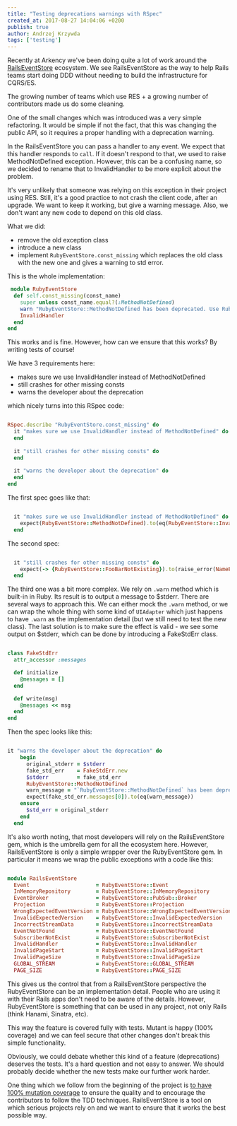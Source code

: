 ```yaml
---
title: "Testing deprecations warnings with RSpec"
created_at: 2017-08-27 14:04:06 +0200
publish: true
author: Andrzej Krzywda
tags: ['testing']
---
```


Recently at Arkency we've been doing quite a lot of work around the [RailsEventStore](https://railseventstore.org) ecosystem. We see RailsEventStore as the way to help Rails teams start doing DDD without needing to build the infrastructure for CQRS/ES. 

The growing number of teams which use RES + a growing number of contributors made us do some cleaning.

One of the small changes which was introduced was a very simple refactoring. It would be simple if not the fact, that this was changing the public API, so it requires a proper handling with a deprecation warning.

<!-- more -->

In the RailsEventStore you can pass a handler to any event. We expect that this handler responds to `call`. If it doesn't respond to that, we used to raise MethodNotDefined exception. However, this can be a confusing name, so we decided to rename that to InvalidHandler to be more explicit about the problem.

It's very unlikely that someone was relying on this exception in their project using RES. Still, it's a good practice to not crash the client code, after an upgrade. We want to keep it working, but give a warning message. Also, we don't want any new code to depend on this old class.

What we did:

- remove the old exception class
- introduce a new class
- implement `RubyEventStore.const_missing` which replaces the old class with the new one and gives a warning to std error.

This is the whole implementation:

```ruby
 module RubyEventStore
  def self.const_missing(const_name)
    super unless const_name.equal?(:MethodNotDefined)
    warn "RubyEventStore::MethodNotDefined has been deprecated. Use RubyEventStore::InvalidHandler instead."
    InvalidHandler
  end
end
```

This works and is fine. However, how can we ensure that this works? By writing tests of course!

We have 3 requirements here:

- makes sure we use InvalidHandler instead of MethodNotDefined
- still crashes for other missing consts
- warns the developer about the deprecation

which nicely turns into this RSpec code:

```ruby

RSpec.describe "RubyEventStore.const_missing" do
  it "makes sure we use InvalidHandler instead of MethodNotDefined" do
  end
  
  it "still crashes for other missing consts" do
  end
  
  it "warns the developer about the deprecation" do
  end
end
```

The first spec goes like that:

```ruby

  it "makes sure we use InvalidHandler instead of MethodNotDefined" do
    expect(RubyEventStore::MethodNotDefined).to(eq(RubyEventStore::InvalidHandler))
  end
```

The second spec:

```ruby

  it "still crashes for other missing consts" do
    expect(-> {RubyEventStore::FooBarNotExisting}).to(raise_error(NameError))
  end
```

The third one was a bit more complex. We rely on `.warn` method which is built-in in Ruby. Its result is to output a message to $stderr. There are several ways to approach this. We can either mock the `.warn` method, or we can wrap the whole thing with some kind of `UIAdapter` which just happens to have `.warn` as the implementation detail (but we still need to test the new class). The last solution is to make sure the effect is valid - we see some output on $stderr, which can be done by introducing a FakeStdErr class.

```ruby

class FakeStdErr
  attr_accessor :messages

  def initialize
    @messages = []
  end

  def write(msg)
    @messages << msg
  end
end
```

Then the spec looks like this:

```ruby

it "warns the developer about the deprecation" do
    begin
      original_stderr = $stderr
      fake_std_err    = FakeStdErr.new
      $stderr         = fake_std_err
      RubyEventStore::MethodNotDefined
      warn_message = "`RubyEventStore::MethodNotDefined` has been deprecated. Use `RubyEventStore::InvalidHandler` instead."
      expect(fake_std_err.messages[0]).to(eq(warn_message))
    ensure
      $std_err = original_stderr
    end
  end
```

It's also worth noting, that most developers will rely on the RailsEventStore gem, which is the umbrella gem for all the ecosystem here. However, RailsEventStore is only a simple wrapper over the RubyEventStore gem. In particular it means we wrap the public exceptions with a code like this:

```ruby

module RailsEventStore
  Event                     = RubyEventStore::Event
  InMemoryRepository        = RubyEventStore::InMemoryRepository
  EventBroker               = RubyEventStore::PubSub::Broker
  Projection                = RubyEventStore::Projection
  WrongExpectedEventVersion = RubyEventStore::WrongExpectedEventVersion
  InvalidExpectedVersion    = RubyEventStore::InvalidExpectedVersion
  IncorrectStreamData       = RubyEventStore::IncorrectStreamData
  EventNotFound             = RubyEventStore::EventNotFound
  SubscriberNotExist        = RubyEventStore::SubscriberNotExist
  InvalidHandler            = RubyEventStore::InvalidHandler
  InvalidPageStart          = RubyEventStore::InvalidPageStart
  InvalidPageSize           = RubyEventStore::InvalidPageSize
  GLOBAL_STREAM             = RubyEventStore::GLOBAL_STREAM
  PAGE_SIZE                 = RubyEventStore::PAGE_SIZE
```

This gives us the control that from a RailsEventStore perspective the RubyEventStore can be an implementation detail. People who are using it with their Rails apps don't need to be aware of the details. However, RubyEventStore is something that can be used in any project, not only Rails (think Hanami, Sinatra, etc).

This way the feature is covered fully with tests. Mutant is happy (100% coverage) and we can feel secure that other changes don't break this simple functionality.

Obviously, we could debate whether this kind of a feature (deprecations) deserves the tests. It's a hard question and not easy to answer. We should probably decide whether the new tests make our further work harder. 

One thing which we follow from the beginning of the project is [to have 100% mutation coverage](http://blog.arkency.com/2015/04/why-i-want-to-introduce-mutation-testing-to-the-rails-event-store-gem/) to ensure the quality and to encourage the contributors to follow the TDD techniques. RailsEventStore is a tool on which serious projects rely on and we want to ensure that it works the best possible way.
